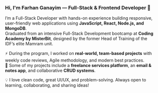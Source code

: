 ### Hi, I'm Farhan Ganayim — Full-Stack & Frontend Developer 👋  

I’m a Full-Stack Developer with hands-on experience building responsive, user-friendly web applications using **JavaScript, React, Node.js, and MongoDB**.  
Graduated from an intensive Full-Stack Development bootcamp at **Coding Academy by MisterBit**, designed by the former Head of Training of the IDF’s elite Mamram unit.  

⚡ During the program, I worked on **real-world, team-based projects** with weekly code reviews, Agile methodology, and modern best practices.  
🚀 Some of my projects include a **freelance services platform**, an **email & notes app**, and collaborative **CRUD systems**.  

💡 I love clean code, great UI/UX, and problem-solving. Always open to learning, collaborating, and sharing ideas!  


<!--
**Farhan-Ganayim/Farhan-Ganayim** is a ✨ _special_ ✨ repository because its `README.md` (this file) appears on your GitHub profile.

Here are some ideas to get you started:

- 🔭 I’m currently working on ...
- 🌱 I’m currently learning ...
- 👯 I’m looking to collaborate on ...
- 🤔 I’m looking for help with ...
- 💬 Ask me about ...
- 📫 How to reach me: ...
- 😄 Pronouns: ...
- ⚡ Fun fact: ...
-->
